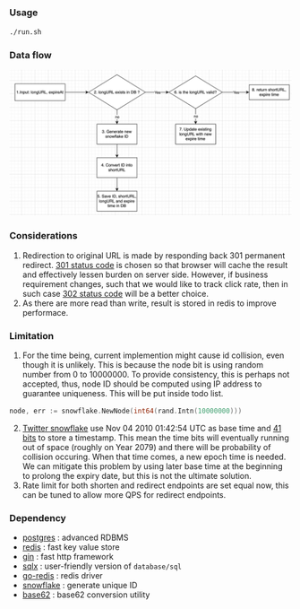 ### Usage
```bash
./run.sh
```

### Data flow
![](./asset/shorten.png)


### Considerations
1. Redirection to original URL is made by responding back 301 permanent redirect. [301 status code](https://developer.mozilla.org/en-US/docs/Web/HTTP/Status/301) is chosen so that browser will cache the result and effectively lessen burden on server side. However, if business requirement changes, such that we would like to track click rate, then in such case [302 status code](https://developer.mozilla.org/en-US/docs/Web/HTTP/Status/302) will be a better choice.
2. As there are more read than write, result is stored in redis to improve performace.

### Limitation
1. For the time being, current implemention might cause id collision, even though it is unlikely. This is because the node bit is using random number from 0 to 10000000. To provide consistency, this is perhaps not accepted, thus, node ID should be computed using IP address to guarantee uniqueness. This will be put inside todo list.
```go
node, err := snowflake.NewNode(int64(rand.Intn(10000000)))
```
2. [Twitter snowflake](https://github.com/bwmarrin/snowflake/blob/master/snowflake.go#L17) use  Nov 04 2010 01:42:54 UTC as base time and [41 bits](https://github.com/bwmarrin/snowflake/blob/master/snowflake.go#L117) to store a timestamp. This mean the time bits will eventually running out of space (roughly on Year 2079) and there will be probability of collision occuring. When that time comes, a new epoch time is needed. We can mitigate this problem by using later base time at the beginning to prolong the expiry date, but this is not the ultimate solution.
3. Rate limit for both shorten and redirect endpoints are set equal now, this can be tuned to allow more QPS for redirect endpoints.

### Dependency
- [postgres](https://www.postgresql.org/docs/) : advanced RDBMS
- [redis](https://redis.io/documentation) : fast key value store
- [gin](https://github.com/gin-gonic/gin) : fast http framework
- [sqlx](https://github.com/jmoiron/sqlx) : user-friendly version of `database/sql`
- [go-redis](https://github.com/go-redis/redis) : redis driver
- [snowflake](https://github.com/bwmarrin/snowflake) : generate unique ID
- [base62](https://github.com/mattheath/base62) : base62 conversion utility
